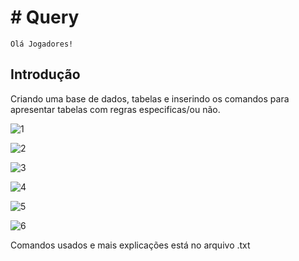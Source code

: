 # # Query
``
Olá Jogadores! 
``
## Introdução
Criando uma base de dados, tabelas e inserindo os comandos para apresentar tabelas com regras especificas/ou não.

![1](https://github.com/playerLuiz/querys_mysql/assets/119456281/79df4e18-eb5d-4dfa-8537-a138e92c1e72)

![2](https://github.com/playerLuiz/querys_mysql/assets/119456281/f3afcc8e-c53a-4548-ad30-1232355021e1)

![3](https://github.com/playerLuiz/querys_mysql/assets/119456281/723903b9-1d86-46ba-823a-715267bb1665)

![4](https://github.com/playerLuiz/querys_mysql/assets/119456281/a674d039-1244-4785-8472-6118df2b82c0)

![5](https://github.com/playerLuiz/querys_mysql/assets/119456281/431275ed-50ec-4ad2-9419-6e5a92e85c05)

![6](https://github.com/playerLuiz/querys_mysql/assets/119456281/f5f1b941-a103-423d-a7fa-40a3c17b8df9)

Comandos usados e mais explicações está no arquivo .txt
